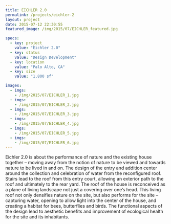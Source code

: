 ```yaml
---
title: EICHLER 2.0
permalink: /projects/eichler-2
layout: project
date: 2015-07-12 22:30:55
featured_image: /img/2015/07/EICHLER_featured.jpg

specs: 
  - key: project
    value: "Eichler 2.0"
  - key: status
    value: "Design Development"
  - key: location
    value: "Palo Alto, CA"
  - key: size
    value: "1,800 sf"

images:
  - imgs: 
    - /img/2015/07/EICHLER_1.jpg
  - imgs: 
    - /img/2015/07/EICHLER_2.jpg
  - imgs: 
    - /img/2015/07/EICHLER_3.jpg
  - imgs: 
    - /img/2015/07/EICHLER_4.jpg
  - imgs: 
    - /img/2015/07/EICHLER_5.jpg
  - imgs: 
    - /img/2015/07/EICHLER_6.jpg
---
```


Eichler 2.0 is about the performance of nature and the existing house together – moving away from the notion of nature to be viewed and towards nature to be lived in and on. The design of the entry and addition center around the collection and celebration of water from the reconfigured roof. Stairs lead to the roof from this entry court, allowing an exterior path to the roof and ultimately to the rear yard.  The roof of the house is reconceived as a plane of living landscape not just a covering over one’s head. This living roof not only densifies nature on the site, but also performs for the site – capturing water, opening to allow light into the center of the house, and creating a habitat for bees, butterflies and birds. The functional aspects of the design lead to aesthetic benefits and improvement of ecological health for the site and its inhabitants.
